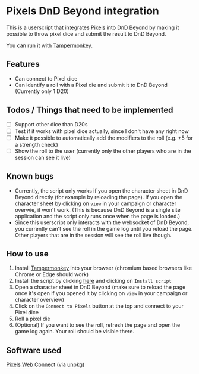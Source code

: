 # Pixels DnD Beyond integration

This is a userscript that integrates [Pixels](https://gamewithpixels.com/) into [DnD Beyond](https://www.dndbeyond.com/) by making it possible to throw pixel dice and submit the result to DnD Beyond.

You can run it with [Tampermonkey](https://www.tampermonkey.net/).

## Features
- Can connect to Pixel dice
- Can identify a roll with a Pixel die and submit it to DnD Beyond (Currently only 1 D20)

## Todos / Things that need to be implemented
- [ ] Support other dice than D20s
- [ ] Test if it works with pixel dice actually, since I don't have any right now
- [ ] Make it possible to automatically add the modifiers to the roll (e.g. +5 for a strength check)
- [ ] Show the roll to the user (currently only the other players who are in the session can see it live)

## Known bugs
- Currently, the script only works if you open the character sheet in DnD Beyond directly (for example by reloading the page). If you open the character sheet by clicking on `view` in your campaign or character overwie, it won't work. (This is because DnD Beyond is a single site application and the script only runs once when the page is loaded.)
- Since this userscript only interacts with the websocket of DnD Beyond, you currently can't see the roll in the game log until you reload the page. Other players that are in the session will see the roll live though.

## How to use
1. Install [Tampermonkey](https://www.tampermonkey.net/) into your browser (chromium based browsers like Chrome or Edge should work)
2. Install the script by clicking [here](https://github.com/carrierfry/pixels-dndbeyond-userscript/raw/main/pixels-dndbeyond.user.js) and clicking on `Install script`
3. Open a character sheet in DnD Beyond (make sure to reload the page once it's open if you opened it by clicking on `view` in your campaign or character overview)
4. Click on the `Connect to Pixels` button at the top and connect to your Pixel dice
5. Roll a pixel die
6. (Optional) If you want to see the roll, refresh the page and open the game log again. Your roll should be visible there.

## Software used
[Pixels Web Connect](https://github.com/GameWithPixels/pixels-js/tree/main/packages/pixels-web-connect) (via [unpkg](https://unpkg.com/))